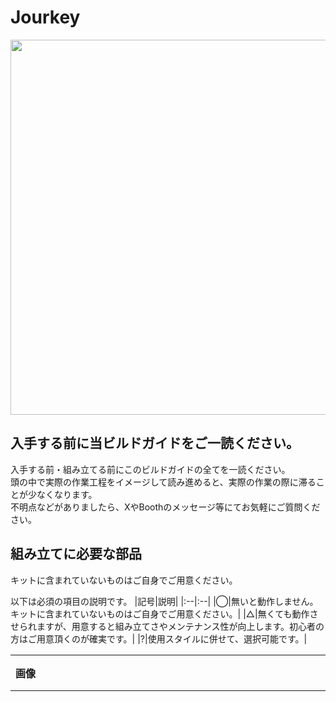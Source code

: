 # Jourkey
<img src = "https://github.com/user-attachments/assets/75801f0a-18d0-441c-81c1-af17e85d465e" width = "600px" />


## 入手する前に当ビルドガイドをご一読ください。

入手する前・組み立てる前にこのビルドガイドの全てを一読ください。  
頭の中で実際の作業工程をイメージして読み進めると、実際の作業の際に滞ることが少なくなります。  
不明点などがありましたら、XやBoothのメッセージ等にてお気軽にご質問ください。  

## 組み立てに必要な部品

キットに含まれていないものはご自身でご用意ください。  

以下は必須の項目の説明です。
|記号|説明|
|:--|:--|
|◯|無いと動作しません。キットに含まれていないものはご自身でご用意ください。|
|△|無くても動作させられますが、用意すると組み立てさやメンテナンス性が向上します。初心者の方はご用意頂くのが確実です。|
|?|使用スタイルに併せて、選択可能です。|

|画像|部品名|個数|必須|備考|
|:--|:--|:--|:--|:--|
||Jourkey PCB|1|◯||
||ケース|1|◯|[こちらのデータ](https://github.com/takashicompany/jourkey/blob/master/case/joukey_laser_a4_yushakobo.ai)を[遊舎工房のレーザー加工サービス](https://shop.yushakobo.jp/products/lasercut?variant=48787700711655)にて発注してください。厚さは3mmです。後日、キーボードアクリルプレートに登録頂く予定です。|
||M2ネジ 20mm|5|◯||
||M2ナット|5|◯||
||スイッチソケット(MX用)|13|◯|無くてもPCBに直にハンダ付けできますが、**メンテナンス性や組み立てやすさの観点で取り付けを強く推奨します。** 当ビルドガイドではスイッチソケットを使用した組み立て方のみを紹介しております。||
||[Pro Micro](https://shop.yushakobo.jp/products/21)|1|◯|キーボードの頭脳部分を司る部品です。ピン数は2列12穴です。どれを買っていいか分からない場合は[コンスルー付きのセット](https://shop.yushakobo.jp/products/21)の購入を推奨します。|
|<img src = "https://github.com/takashicompany/rookey/raw/master/images/build/IMG_6635.jpg?raw=true" width = "1200px" />|[タクトスイッチ](https://shop.yushakobo.jp/products/a0800ts-01-1)|1|△|キーボードにファームウェアを書き込む際に利用するスイッチです。取り付けなくともピンセットを用いることでファームウェアを書き込めます。詳細は[こちら](https://github.com/takashicompany/rookey/blob/master/README.md#5-%E3%83%AA%E3%82%BB%E3%83%83%E3%83%88%E3%82%B9%E3%82%A4%E3%83%83%E3%83%81%E3%81%AE%E5%8F%96%E3%82%8A%E4%BB%98%E3%81%91)。|
|<img src = "https://github.com/takashicompany/rookey/assets/4215759/131d8bc9-4716-4d8d-8934-5a90197babb9" width = "1200px" />|[コンスルー](https://shop.yushakobo.jp/products/31)|2|◯|回路プレートとPro Microを接続する端子です。Pro Microに付属するピンヘッダでの取り付けも可能ですが、作業ミスや故障した際の取り替えが容易になりますので、**コンスルーの使用を強く推奨します。ピンヘッダでの取り付けは当キーボードと当ビルドガイドではサポートしません。** コンスルーの必要な高さはPro Microによって異なりますので、販売元にご確認ください。コンスルーについての詳細な説明は[こちら](https://scrapbox.io/self-made-kbds-ja/%E3%82%B3%E3%83%B3%E3%82%B9%E3%83%AB%E3%83%BC)をご一読ください。併せて[取り付け方の説明](https://yushakobo.zendesk.com/hc/ja/articles/360044233974-%E3%82%B3%E3%83%B3%E3%82%B9%E3%83%AB%E3%83%BC-%E3%82%B9%E3%83%97%E3%83%AA%E3%83%B3%E3%82%B0%E3%83%94%E3%83%B3%E3%83%98%E3%83%83%E3%83%80-%E3%81%AE%E5%8F%96%E3%82%8A%E4%BB%98%E3%81%91%E6%96%B9%E3%82%92%E6%95%99%E3%81%88%E3%81%A6%E4%B8%8B%E3%81%95%E3%81%84)も目を通しておくと作業がスムーズに進められます。|
|<img src = "https://github.com/takashicompany/rookey/blob/master/images/build/IMG_6653.jpg?raw=true" width = "1200px" />|[MX互換キースイッチ](https://shop.yushakobo.jp/collections/all-switches)|9|◯|キーの動作部品です。キーの押下を電気信号でPro Microに伝えます。ホットスワップに非対応ですので、一度ハンダ付けすると取り外しの際にはハンダ吸い取り線などを用いる必要があります。|
|<img src = "https://github.com/takashicompany/rookey/assets/4215759/eafcac57-31fe-4c3a-829c-3cbf697e00ff" width = "1200px" />|[MX互換キーキャップ](https://shop.yushakobo.jp/collections/keycaps)|9|◯|指がキーに触れる部品です。ISO Enterキーを用いる場合は他に1Uが9個、1.5uが1個、1.75uが1個が必要です。ISOエンターキーを使わない場合は、代わりに1.5uをさらに1個、1.25uが1個必要になります。|
|<img src = "https://github.com/takashicompany/rookey/raw/master/images/build/IMG_6672.jpg?raw=true" width = "1200px" />|[ウレタンクッション](https://shop.yushakobo.jp/products/a0800ur-01-6)|4|△|底面に貼り付けることでキーを押した時に滑らなくなります。100均ショップなどで購入したものでも代用可能です。|
|<img src = "https://github.com/takashicompany/rookey/raw/master/images/build/IMG_6666.jpg?raw=true" width = "1200px" /> |[ロータリーエンコーダ](https://shop.yushakobo.jp/collections/all-keyboard-parts/Encorder)|1|?|ノブを指で回すことでの入力が可能です。スクロール操作などに適しています。Pro Microの手前側のキースイッチをロータリーエンコーダに変更することが可能です。**不要な方は用意する必要はありません。**|

## 組み立てに必要な道具

何を用意してよいか分からない方は、[こちら](https://shop.yushakobo.jp/products/a9900to)を購入するのが確実です。

|道具|備考|
|:--|:--|
|ハンダごて|おすすめは[HAKKO FX-600](https://www.hakko.com/japan/products/hakko_fx600.html)です。[こて台](https://www.hakko.com/japan/products/hakko_kote_board.html)もあると、より作業をスムーズに進められます。|
|ハンダ|[こちら](https://www.goot.jp/products/detail/se_06008)などを使う方が多いようです。|
|ピンセット|100均などで手に入るものでも充分利用できるかと思います。|
|ニッパー|100均などで手に入るものでも充分利用できるかと思いますが、1000円程度ものを買っても損では無いかと思います。|

## あるとさらに完成度が高くなる道具
|道具|備考|
|:--|:--|
|棒ヤスリ|基板の縁にあるバリを削るのに使います。|
|サインペン|基板の縁を塗るとより美しくなります。|
|マスキングテープ|キースイッチをハンダ付けする際に役立ちます。|

## 組み立て方

### 1. PCBの表裏を確認する

表  
<img src = "https://github.com/takashicompany/jourkey/blob/master/images/build/IMG_9962.jpg?raw=true" width = "600px" />

裏  
<img src = "https://github.com/takashicompany/jourkey/blob/master/images/build/IMG_9963.jpg?raw=true" width = "600px" />

### 2. スイッチソケットのハンダ付け

キースイッチを取り付けるためのソケットをハンダ付けします。  
<img src = "https://github.com/takashicompany/jourkey/blob/master/images/build/IMG_9964.jpg?raw=true" width = "600px" />

ソケットはPCBの裏面に取り付けます。  
<img src = "https://github.com/takashicompany/jourkey/blob/master/images/build/IMG_9965.jpg?raw=true" width = "600px" />

ソケット取付箇所の片側にハンダを溶かして載せます(予備ハンダ)。  
<img src = "https://github.com/takashicompany/jourkey/blob/master/images/build/IMG_9966.jpg?raw=true" width = "600px" />

ピンセットでソケットを持ちながら予備ハンダを溶かしながらソケットをハンダ付けします。  
<img src = "https://github.com/takashicompany/jourkey/blob/master/images/build/IMG_9967.jpg?raw=true" width = "600px" />

もう片方の取付箇所もハンダ付けします。  
<img src = "https://github.com/takashicompany/jourkey/blob/master/images/build/IMG_9974.jpg?raw=true" width = "600px" />

ISOエンターキーを取り付ける際はPro Micro取付箇所から対角線の位置にはソケットを一つだけつけてください。
<img src = "https://github.com/takashicompany/jourkey/blob/master/images/build/IMG_9971.jpg?raw=true" width = "600px" />

ISOエンターキーを取り付けない場合はソケットを2つ取り付けてください。  
<img src = "https://github.com/takashicompany/jourkey/blob/master/images/build/IMG_9969.jpg?raw=true" width = "600px" />

全部で12個か13個のソケットを取り付けます。  
<img src = "https://github.com/takashicompany/jourkey/blob/master/images/build/IMG_9975.jpg?raw=true" width = "600px" />

### 3. Pro Microの取り付け

Pro Microはキーボードの頭脳部分です。キースイッチの入力をPCなどに伝達します。  
取り付けにはコンスルーを用いることを強く推奨します。  
コンスルーを用いることでメンテナンス性の向上や組み立て時の失敗を減らすことができます。慣れてない方はぜひご利用ください。  
<img src = "https://github.com/takashicompany/jourkey/blob/master/images/build/IMG_9977.jpg?raw=true" width = "600px" />

コンスルーをPro Microに取り付けます。  
取り付けの際は[こちら](https://yushakobo.zendesk.com/hc/ja/articles/360044233974-%E3%82%B3%E3%83%B3%E3%82%B9%E3%83%AB%E3%83%BC-%E3%82%B9%E3%83%97%E3%83%AA%E3%83%B3%E3%82%B0%E3%83%94%E3%83%B3%E3%83%98%E3%83%83%E3%83%80-%E3%81%AE%E5%8F%96%E3%82%8A%E4%BB%98%E3%81%91%E6%96%B9%E3%82%92%E6%95%99%E3%81%88%E3%81%A6%E4%B8%8B%E3%81%95%E3%81%84)の説明を併読することをオススメします。  
<img src = "https://github.com/takashicompany/jourkey/blob/master/images/build/IMG_9979.jpg?raw=true" width = "600px" />

PCBの裏面にコンスルーを挿します。  
<img src = "https://github.com/takashicompany/jourkey/blob/master/images/build/IMG_9982.jpg?raw=true" width = "600px" />

コンスルーにPCBを挿します。  
<img src = "https://github.com/takashicompany/jourkey/blob/master/images/build/IMG_9984.jpg?raw=true" width = "600px" />

コンスルーとPro Microをハンダ付けします。**PCBとコンスルーは絶対にハンダ付けしないでください。**  
<img src = "https://github.com/takashicompany/jourkey/blob/master/images/build/IMG_9986.jpg?raw=true" width = "600px" />

### 4. リセットスイッチの取り付け

リセットスイッチはPro Microにファームウェアを書き込む際に使用します。  
<img src = "https://github.com/takashicompany/jourkey/blob/master/images/build/IMG_9988.jpg?raw=true" width = "600px" />

リセットスイッチはPCB裏側の「RESET」と書かれたところに取り付けます。  
<img src = "https://github.com/takashicompany/jourkey/blob/master/images/build/IMG_9989.jpg?raw=true" width = "600px" />

リセットスイッチの足をPCBの裏側から挿します。  
<img src = "https://github.com/takashicompany/jourkey/blob/master/images/build/IMG_9991.jpg?raw=true" width = "600px" />

PCBの表側からリセットスイッチの足が出ていることを確認します。こちらの足をハンダ付けします。  
<img src = "https://github.com/takashicompany/jourkey/blob/master/images/build/IMG_9993.jpg?raw=true" width = "600px" />

### 5. ファームウェアの書き込み

以下は別キーボードでの説明を流用したものです。画像などに差異はありますが手順は同じです。

---

[Remap](https://remap-keys.app/catalog/QSD7jKLB0Ax5J4y8wJ8s/firmware)にてWebブラウザからファームウェアの書き込みを行います。  

ファームウェアを選んで、Flashをクリックします。  
<img src = "https://github.com/takashicompany/rookey/assets/4215759/933fc14a-2d65-425c-a00f-eb79a82bd547" width = "600px" />

Bootloderが「Caterina」になっていることを確認してFlashをクリックします。  
<img src = "https://github.com/takashicompany/rookey/assets/4215759/20aba117-0d60-4539-b655-5dea8084d733" width = "600px" />

[リセットスイッチを押して](https://github.com/takashicompany/rookey/blob/master/README.md#5-%E3%83%AA%E3%82%BB%E3%83%83%E3%83%88%E3%82%B9%E3%82%A4%E3%83%83%E3%83%81%E3%81%AE%E5%8F%96%E3%82%8A%E4%BB%98%E3%81%91)、Pro Microが選択肢に出てくるかと思いますので、「接続」をクリックするとファームウェアの書き込みが開始されます。  
<img src = "https://github.com/takashicompany/rookey/assets/4215759/d6f071fb-7d2b-4449-9b6e-1283e31dd44e" width = "600px" />

以下のような表示になれば、書き込み完了です。  
<img src = "https://github.com/takashicompany/rookey/assets/4215759/ce1170f6-8766-49af-a0e7-9ee7ca0c43e6" width = "600px" />

### 6. ロータリーエンコーダの取り付け

Jourkeyの右奥のキー取り付け位置にロータリーエンコーダを取り付けることが可能です。  
必要ない方は読み飛ばして構いません。  
<img src = "https://github.com/takashicompany/jourkey/blob/master/images/build/IMG_9995.jpg?raw=true" width = "600px" />

PCB表面からロータリーエンコーダを取り付けます。  
<img src = "https://github.com/takashicompany/jourkey/blob/master/images/build/IMG_9998.jpg?raw=true" width = "600px" />

PCBの裏面からロータリーエンコーダの足が出ていることを確認してハンダ付けします。  
<img src = "https://github.com/takashicompany/jourkey/blob/master/images/build/IMG_9999.jpg?raw=true" width = "600px" />

### 7. スイッチプレートとキースイッチの取り付け

キースイッチをPCBの取り付けつつスイッチプレートを固定します。  
スイッチプレートに保護シートが付いている場合は両面とも剥がしてください。  
剥がれづらい場合は水を極少量つけると剥がれやすくなることがあります。  
<img src = "https://github.com/takashicompany/jourkey/blob/master/images/build/IMG_0003.jpg?raw=true" width = "600px" />

ISOエンターキーを用いる場合はスタビライザーを用意してPCBに取り付けると、エンターキーが安定します。  
<img src = "https://github.com/takashicompany/jourkey/blob/master/images/build/IMG_0009.jpg?raw=true" width = "600px" />

スタビライザーはPCBの表面から取り付けます。  
<img src = "https://github.com/takashicompany/jourkey/blob/master/images/build/IMG_0011.jpg?raw=true" width = "600px" />

下図のように取り付けられれば完了です。  
<img src = "https://github.com/takashicompany/jourkey/blob/master/images/build/IMG_0013.jpg?raw=true" width = "600px" />

PCBの表面にスイッチプレートを置きます。  
<img src = "https://github.com/takashicompany/jourkey/blob/master/images/build/IMG_0004.jpg?raw=true" width = "600px" />

キースイッチをお好みで用意します。  
<img src = "https://github.com/takashicompany/jourkey/blob/master/images/build/IMG_0007.jpg?raw=true" width = "600px" />

スイッチプレートの穴にキースイッチを挿した後にキースイッチの足をソケットに挿します。下図のようになれば完了です。キースイッチの足が折れないようにソケットの穴に入れることを心がけてください。  
<img src = "https://github.com/takashicompany/jourkey/blob/master/images/build/IMG_0014.jpg?raw=true" width = "600px" />

### 8. キースイッチの動作確認

以下は別キーボードでの説明を流用したものです。画像などに差異はありますが手順は同じです。

---

[Remap](https://remap-keys.app/configure)でキースイッチが正しく動作するかを確認します。  
+Keyboardをクリックします。  
<img src = "https://github.com/takashicompany/rookey/assets/4215759/a635e8ac-e815-4261-99cc-3e8d57467dde" width = "600px" />

上述のVIAファームウェアを書き込むと、Rookeyが選択肢に表示されますので選択して接続します。  
<img src = "https://github.com/takashicompany/rookey/assets/4215759/7ac86720-3263-4d83-8efb-286ffaef6fa3" width = "600px" />

Rookeyの設定画面が表示されます。右下の三点リーダーをクリックするとメニューが表示されますので、「Test Matrix mode」をクリックします。  
<img src = "https://github.com/takashicompany/rookey/assets/4215759/4d9cae0f-64ad-4d40-9e02-4224ae53e4d5" width = "600px" />

「Test Matrixｌでは入力したキーが着彩されますので、全てのキーが動作(着彩)されるかを確認します。  
<img src = "https://github.com/takashicompany/rookey/assets/4215759/1b82239b-2322-4212-b655-943db4f30ca4" width = "600px" />

もし入力されないキーがありましたら、キースイッチのハンダ付けに不備がないか、Pro Microのコンスルーのハンダ付けや差し込みを確認してください。

### 9. トッププレート・サイドプレート・ボトムプレートの取り付け

トッププレート、スイッチプレート、サイドプレート、ボトムプレートをネジとナットで固定します。  
<img src = "https://github.com/takashicompany/jourkey/blob/master/images/build/IMG_0016.jpg?raw=true" width = "600px" />

下図のようになれば完了です。  
<img src = "https://github.com/takashicompany/jourkey/blob/master/images/build/IMG_0017.jpg?raw=true" width = "600px" />

### 10. ゴム足シールの取り付け

底面に滑り止めとしてゴム足シールや[ウレタンクッション](https://shop.yushakobo.jp/products/a0800ur-01-6)などを取り付けます。  
<img src = "https://github.com/takashicompany/rookey/blob/master/images/build/IMG_6672.jpg?raw=true" width = "600px" />

### 11. キーキャップを取り付ける

キーキャップを取り付けて完成です。  

<img src = "https://github.com/takashicompany/jourkey/blob/master/images/build/IMG_0021_2.jpg?raw=true" width = "600px" />

### 12. 完成した後の楽しみ方

完成しましたら、ぜひSNSなどに写真を投稿頂ければと思います。
Twitterのハッシュタグは [`#Jourkey #自作キーボード`](https://twitter.com/search?q=%23%E8%87%AA%E4%BD%9C%E3%82%AD%E3%83%BC%E3%83%9C%E3%83%BC%E3%83%89%20%23Jourkey&src=typed_query) を付けていただけると幸いです。
キットを組み立てた感想や、キーボードを使った所感などをお待ちしております！

また、毎週日曜日の１9時より実施されている[#KEEP_PD](https://twitter.com/hashtag/KEEB_PD?f=live)に投稿頂くこともオススメです。  
開催の告知は[@KEEB_PD](https://twitter.com/KEEB_PD)にて行われております。

ご不明な点などございましたら、[@takashicompany](https://twitter.com/takashicompany)にメンションやDM頂ければ回答できるかと思います。

